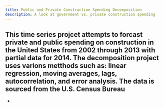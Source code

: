 ```yaml
---
title: Public and Private Construction Spending Decomposition
description: A look at government vs. private construction spending 
---
```


This time series projcet attempts to forcast private and public spending on construction in the United States from 2002 through 2013 with partial data for 2014.  The decomposition project uses varions metthods such as: linear regression, moving averages, lags, autocorrelation, and error analysis.  The data is sourced from the U.S. Census Bureau
- 
-
